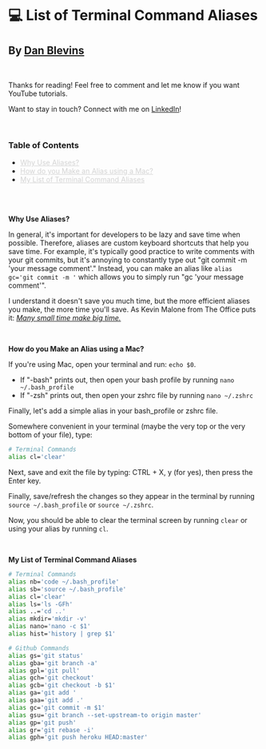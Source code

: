 # 💻 List of Terminal Command Aliases

## By [Dan Blevins](https://www.linkedin.com/in/dan-blevins/)

<br>

Thanks for reading! Feel free to comment and let me know if you want YouTube tutorials.

Want to stay in touch? Connect with me on [LinkedIn](https://www.linkedin.com/in/dan-blevins/)!

<br>

### Table of Contents
- <a href="#why" style="color: #d4d4d4;">Why Use Aliases?</a>
- <a href="#how" style="color: #d4d4d4;">How do you Make an Alias using a Mac?</a>
- <a href="#list" style="color: #d4d4d4;">My List of Terminal Command Aliases</a>

<br>
<br>

**<a id="why"></a>Why Use Aliases?**

In general, it's important for developers to be lazy and save time when possible. Therefore, aliases are custom keyboard shortcuts that help you save time. For example, it's typically good practice to write comments with your git commits, but it's annoying to constantly type out "git commit -m 'your message comment'." Instead, you can make an alias like `alias gc='git commit -m '` which allows you to simply run "gc 'your message comment'".

I understand it doesn't save you much time, but the more efficient aliases you make, the more time you'll save. As Kevin Malone from The Office puts it: [*Many small time make big time.*](https://getyarn.io/yarn-clip/e2270076-ab06-4d61-8a2f-baf994bfe34f)

<br>

**<a id="how"></a>How do you Make an Alias using a Mac?**

If you're using Mac, open your terminal and run: `echo $0`.
  - If "-bash" prints out, then open your bash profile by running `nano ~/.bash_profile`
  - If "-zsh" prints out, then open your zshrc file by running `nano ~/.zshrc`

Finally, let's add a simple alias in your bash_profile or zshrc file.

Somewhere convenient in your terminal (maybe the very top or the very bottom of your file), type:
```bash
# Terminal Commands
alias cl='clear'
```

Next, save and exit the file by typing: CTRL + X, y (for yes), then press the Enter key.

Finally, save/refresh the changes so they appear in the terminal by running `source ~/.bash_profile` or `source ~/.zshrc`.

Now, you should be able to clear the terminal screen by running `clear` or using your alias by running `cl`.

<br>

**<a id="list"></a>My List of Terminal Command Aliases**

```bash
# Terminal Commands
alias nb='code ~/.bash_profile'
alias sb='source ~/.bash_profile'
alias cl='clear'
alias ls='ls -GFh'
alias ..='cd ..'
alias mkdir='mkdir -v'
alias nano='nano -c $1'
alias hist='history | grep $1'

# Github Commands
alias gs='git status'
alias gba='git branch -a'
alias gpl='git pull'
alias gch='git checkout'
alias gcb='git checkout -b $1'
alias ga='git add '
alias gaa='git add .'
alias gc='git commit -m $1'
alias gsu='git branch --set-upstream-to origin master'
alias gp='git push'
alias gr='git rebase -i'
alias gph='git push heroku HEAD:master'
```
